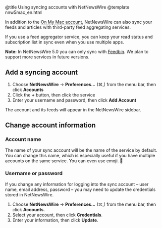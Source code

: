 @title Using syncing accounts with NetNewsWire
@template nnw5mac_en.html

In addition to the [On My Mac account](on-my-mac), NetNewsWire can also sync your feeds and articles with third-party feed aggregating services.

If you use a feed aggregator service, you can keep your read status and subscription list in sync even when you use multiple apps.

**Note:** In NetNewsWire 5.0 you can only sync with [Feedbin](https://feedbin.com/). We plan to support more services in future versions.


Add a syncing account
---------------------

1. Choose **NetNewsWire** → **Preferences…** (⌘,) from the menu bar, then click **Accounts**
2. Click the **+** button, then click the service
3. Enter your username and password, then click **Add Account**

The account and its feeds will appear in the NetNewsWire sidebar.


Change account information
--------------------------

### Account name

The name of your sync account will be the name of the service by default. You can change this name, which is especially useful if you have multiple accounts on the same service. You can even use emoji. 🐝


### Username or password

If you change any information for logging into the sync account – user name, email address, password – you may need to update the credentials stored in NetNewsWire.

1. Choose **NetNewsWire** → **Preferences…** (⌘,) from the menu bar, then click **Accounts**.
2. Select your account, then click **Credentials**.
3. Enter your information, then click **Update**.